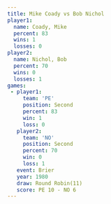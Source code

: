 ```yaml
---
title: Mike Coady vs Bob Nichol
player1:           
  name: Coady, Mike
  percent: 83      
  wins: 1          
  losses: 0        
player2:           
  name: Nichol, Bob
  percent: 70      
  wins: 0          
  losses: 1        
games:
 - player1:          
     team: 'PE'      
     position: Second
     percent: 83     
     win: 1          
     loss: 0         
   player2:          
     team: 'NO'      
     position: Second
     percent: 70     
     win: 0          
     loss: 1         
   event: Brier         
   year: 1980           
   draw: Round Robin(11)
   score: PE 10 - NO 6  
---
```

